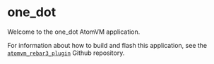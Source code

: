 <!---
  Copyright 2024 Winford (Uncle Grumpy) <winford@object.stream>

  SPDX-License-Identifier: Apache-2.0 OR LGPL-2.1-or-later
-->

# one_dot

Welcome to the one_dot AtomVM application.

For information about how to build and flash this application, see the [`atomvm_rebar3_plugin`](https://github.com/atomvm/atomvm_rebar3_plugin) Github repository.
